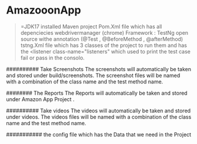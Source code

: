 # AmazooonApp

>=JDK17 installed
>Maven project 
>Pom.Xml file which has all depenciecies 
>webdrivermanager
> (chrome)
>Framework : TestNg open source withe annotation (@Test , @BeforeMethod , @afterMethod) 
>tstng.Xml file which has 3 classes of the project to run them and has the <listeners>
        <listener class-name="listeners" which used to print the test case fail or pass in the consolo. 




##########  Take Screenshots
The screenshots will automatically be taken and stored under build/screenshots. The screenshot files will be named with a combination of the class name and the test method name.



######## The Reports 
The Reports  will automatically be taken and stored under Amazon App Project . 



##########  Take videos
The videos will automatically be taken and stored under videos. The videos  files will be named with a combination of the class name and the test method name.


########### the config file 
which has the Data that we need in the Project 
